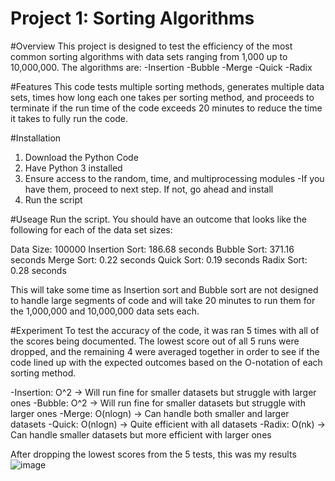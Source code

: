 # Project 1: Sorting Algorithms

#Overview
This project is designed to test the efficiency of the most common sorting algorithms with data sets ranging from 1,000 up to 10,000,000. The algorithms are:
  -Insertion
  -Bubble
  -Merge
  -Quick
  -Radix

#Features
This code tests multiple sorting methods, generates multiple data sets, times how long each one takes per sorting method, and proceeds to terminate if the run time of the code exceeds 20 minutes to reduce the time it takes to fully run the code.

#Installation
  1. Download the Python Code
  2. Have Python 3 installed
  3. Ensure access to the random, time, and multiprocessing modules
      -If you have them, proceed to next step. If not, go ahead and install
  4. Run the script

#Useage
Run the script. You should have an outcome that looks like the following for each of the data set sizes:

Data Size: 100000
Insertion Sort: 186.68 seconds
Bubble Sort: 371.16 seconds
Merge Sort: 0.22 seconds
Quick Sort: 0.19 seconds
Radix Sort: 0.28 seconds

This will take some time as Insertion sort and Bubble sort are not designed to handle large segments of code and will take 20 minutes to run them for the 1,000,000 and 10,000,000 data sets each. 

#Experiment
To test the accuracy of the code, it was ran 5 times with all of the scores being documented. The lowest score out of all 5 runs were dropped, and the remaining 4 were averaged together in order to see if the code lined up with the expected outcomes based on the O-notation of each sorting method.

  -Insertion: O^2 -> Will run fine for smaller datasets but struggle with larger ones
  -Bubble: O^2 -> Will run fine for smaller datasets but struggle with larger ones
  -Merge: O(nlogn) -> Can handle both smaller and larger datasets
  -Quick: O(nlogn) -> Quite efficient with all datasets
  -Radix: O(nk) -> Can handle smaller datasets but more efficient with larger ones

After dropping the lowest scores from the 5 tests, this was my results
![image](https://github.com/user-attachments/assets/d79dfc0b-1344-4259-82d4-4f2d2d0cf0f5)


